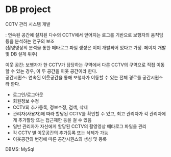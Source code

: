 # DB project
CCTV 관리 시스템 개발

: 연속된 공간에 설치된 다수의 CCTV에서 얻어지는 로그를 기반으로 보행자의 움직임 등을 분석하는 연구의 보조  
(촬영영상의 분석을 통한 메타로그 파일 생성은 이미 개발되어 있다고 가정. 페이지 개발 및 DB 설계 위주)

이웃 공간: 보행자가 한 CCTV가 담당하는 구역에서 다른 CCTV의 구역으로 직접 이동할 수 있는 경우, 이 두 공간을 이웃 공간이라 한다.  
공간시퀀스: 연속된 이웃공간을 통해 보행자가 이동할 수 있는 전체 경로를 공간시퀀스라 한다.

- 로그인/로그아웃
- 회원정보 수정
- CCTV의 추가등록, 정보수정, 검색, 삭제
- 관리자(사용자)에 따라 할당된 CCTV를 확인할 수 있고, 최고 관리자가 각 관리자에게 추가할당 또는 접근제한 등을 걸 수 있음
- 일반 관리자가 자신에게 할당된 CCTV의 촬영영상 메타로그 파일을 관리
- 각 CCTV 별 이웃공간의 추가등록 또는 삭제가 가능
- 이웃공간의 변경에 따른 공간시퀀스의 생성 및 등록

DBMS: MySql

